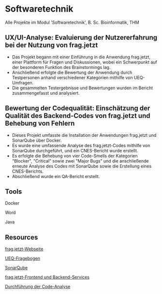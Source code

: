 # Softwaretechnik
Alle Projekte im Modul 'Softwaretechnik', B. Sc. Bioinformatik, THM

## UX/UI-Analyse: Evaluierung der Nutzererfahrung bei der Nutzung von frag.jetzt
- Das Projekt begann mit einer Einführung in die Anwendung frag.jetzt, einer Plattform für Fragen und Diskussionen, wobei ein Schwerpunkt auf der besonderen Funktion des Brainstormings lag.
- Anschließend erfolgte die Bewertung der Anwendung durch Testpersonen anhand verschiedener Kategorien mithilfe von UEQ-Umfragen.
- Die gesammelten Testergebnisse und Bewertungen wurden im Bericht zusammengefasst und analysiert.   
## Bewertung der Codequalität: Einschätzung der Qualität des Backend-Codes von frag.jetzt und Behebung von Fehlern
- Dieses Projekt umfasste die Installation der Anwendungen frag.jetzt und SonarQube über Docker.
- Es wurde eine umfassende Analyse des frag.jetzt-Codes mithilfe von SonarQube durchgeführt, und ein CNES-Bericht wurde erstellt.
- Es erfolgte die Behebung von vier Code-Smells der Kategorien "Blocker", "Critical" sowie zwei "Major Bugs" und die anschließende erneute Analyse des Codes mit SonarQube sowie die Erstellung eines CNES-Berichts.
- Abschließend wurde ein QA-Bericht erstellt.
## Tools
Docker

Word

Java
## Resources
[frag.jetzt-Webseite](https://frag.jetzt/home)

[UEQ-Fragebogen](https://www.ueq-online.org/)

[SonarQube](https://git.thm.de/arsnova/frag.jetzt-backend/-/tree/staging/analysis)

[frag.jetzt-Frontend und Backend-Services](https://git.thm.de/arsnova/frag.jetzt/-/blob/staging/README.md)

[Durchführung der Code-Analyse](https://git.thm.de/arsnova/frag.jetzt/-/tree/staging#code-style-analysis)


